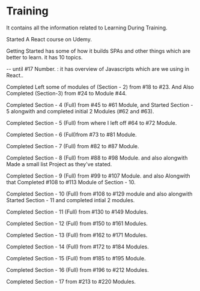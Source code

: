 # Training

It contains all the information related to Learning During Training.

Started A React course on Udemy.

<!-- Completed Section 1 :  -->
Getting Started has some of how it builds SPAs and other things which are better to learn.
it has 10 topics.  

<!-- Section 2 - Javascript Refresher  -->
-- until #17 Number. : it has overview of Javascripts which are we using in React.. 

<!-- Section 3 - React Basics and Working with Components -->
Completed Left some of modules of (Section - 2) from #18 to #23.
And Also Completed (Section-3) from #24 to Module #44.

<!-- Section 4 : React State and working with events -->
Completed Section - 4 (Full) from #45 to #61 Module, and Started Section - 5 alongwith and completed initial 2 Modules (#62 and #63). 

<!-- Section 5 : Rendering Lists & Conditional Content -->
Completed Section - 5 (Full) from where I left off #64 to #72 Module. 

<!-- Section 6 : Styling React Components -->
Completed Section - 6 (Full)from #73 to #81 Module.

<!-- Section - 7 : Debugging React Apps -->
Completed Section - 7 (Full) from #82 to #87 Module. 

<!-- Section 8 : Time to Practice : A Complete Practice Project -->
Completed Section - 8 (Full) from #88 to #98 Module. and also alongwith Made a small list Project as they've stated. 

<!-- Section 9 : Diving Deeper : Working with Fragments,Portals and "Refs" -->
Completed Section - 9 (Full) from #99 to #107 Module. and also Alongwith that Completed #108 to #113 Module of Section - 10.

<!-- Section 10 : Advanced : Handlling Side Effects, Using Reducers & Using the Context API -->
Completed Section - 10 (Full) from #108 to #129 module and also alongwith Started Section - 11 and completed intial 2 modules. 

<!-- Section 11 : Practice Project : Building a Food Order App -->
Completed Section - 11 (Full) from #130 to #149 Modules. 

<!-- Section - 12 : A Look Behind The Scenes of React & Optimization Techniques -->
Completed Section - 12 (Full) from #150 to #161 Modules.

<!-- Section - 13 : Alternate Way of Building Components : Class-based Components -->
Completed Section - 13 (Full) from #162 to #171 Modules.

<!-- Section - 14 : Sending Http Requests (e.g. Connecting to a Database)  -->
Completed Section - 14 (Full) from #172 to #184 Modules.

<!-- Section - 15 : Building Custom React Hooks -->
Completed Section - 15 (Full) from #185 to #195 Module.

<!-- Section - 16 : Working with Forms & User Input  -->
Completed Section - 16 (Full) from #196 to #212 Modules.

<!-- Section - 17 : Practice Project : Adding Http & Forms to the Food Order App -->
Completed Section - 17 from #213 to #220 Modules.